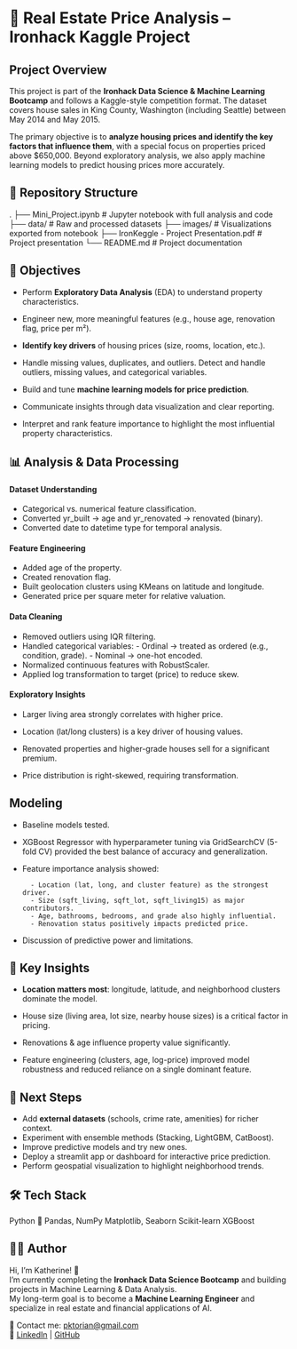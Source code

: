 

# 🏡 Real Estate Price Analysis – Ironhack Kaggle Project
## Project Overview

This project is part of the **Ironhack Data Science & Machine Learning Bootcamp** and follows a Kaggle-style competition format. The dataset covers house sales in King County, Washington (including Seattle) between May 2014 and May 2015.

The primary objective is to **__analyze housing prices and identify the key factors that influence them__**, with a special focus on properties priced above $650,000. Beyond exploratory analysis, we also apply machine learning models to predict housing prices more accurately.

## 📂 Repository Structure
.
├── Mini_Project.ipynb                          # Jupyter notebook with full analysis and code
├── data/                                       # Raw and processed datasets
├── images/                                     # Visualizations exported from notebook
├── IronKeggle - Project Presentation.pdf       # Project presentation
└── README.md                                   # Project documentation


## 🎯 Objectives

- Perform **Exploratory Data Analysis** (EDA) to understand property characteristics.

- Engineer new, more meaningful features (e.g., house age, renovation flag, price per m²).

- **Identify key drivers** of housing prices (size, rooms, location, etc.).

- Handle missing values, duplicates, and outliers. Detect and handle outliers, missing values, and categorical variables.

- Build and tune **machine learning models for price prediction**. 

- Communicate insights through data visualization and clear reporting.

- Interpret and rank feature importance to highlight the most influential property characteristics.


## 📊 Analysis & Data Processing

#### Dataset Understanding

- Categorical vs. numerical feature classification.
- Converted yr_built → age and yr_renovated → renovated (binary).
- Converted date to datetime type for temporal analysis.

#### Feature Engineering

- Added age of the property.
- Created renovation flag.
- Built geolocation clusters using KMeans on latitude and longitude.
- Generated price per square meter for relative valuation.

#### Data Cleaning

- Removed outliers using IQR filtering.
- Handled categorical variables:
        - Ordinal → treated as ordered (e.g., condition, grade).
        - Nominal → one-hot encoded.
- Normalized continuous features with RobustScaler.
- Applied log transformation to target (price) to reduce skew.

#### Exploratory Insights

- Larger living area strongly correlates with higher price.

- Location (lat/long clusters) is a key driver of housing values.

- Renovated properties and higher-grade houses sell for a significant premium.

- Price distribution is right-skewed, requiring transformation.


## Modeling
- Baseline models tested.

- XGBoost Regressor with hyperparameter tuning via GridSearchCV (5-fold CV) provided the best balance of accuracy and generalization.

- Feature importance analysis showed:

        - Location (lat, long, and cluster feature) as the strongest driver.
        - Size (sqft_living, sqft_lot, sqft_living15) as major contributors.
        - Age, bathrooms, bedrooms, and grade also highly influential.
        - Renovation status positively impacts predicted price.

- Discussion of predictive power and limitations.


## 🔑 Key Insights
- **Location matters most**: longitude, latitude, and neighborhood clusters dominate the model.

- House size (living area, lot size, nearby house sizes) is a critical factor in pricing.

- Renovations & age influence property value significantly.

- Feature engineering (clusters, age, log-price) improved model robustness and reduced reliance on a single dominant feature.


## 🚀 Next Steps
- Add **external datasets** (schools, crime rate, amenities) for richer context.
- Experiment with ensemble methods (Stacking, LightGBM, CatBoost).
- Improve predictive models and try new ones.
- Deploy a streamlit app or dashboard for interactive price prediction.
- Perform geospatial visualization to highlight neighborhood trends.

## 🛠️ Tech Stack
Python 🐍
Pandas, NumPy
Matplotlib, Seaborn
Scikit-learn
XGBoost


## 👩‍💻 Author
Hi, I’m Katherine! 👋  
I’m currently completing the **Ironhack Data Science Bootcamp** and building projects in Machine Learning & Data Analysis.  
My long-term goal is to become a **Machine Learning Engineer** and specialize in real estate and financial applications of AI.  

📧 Contact me: pktorian@gmail.com  
🔗 [LinkedIn](https://www.linkedin.com/in/katherine-torian) | [GitHub](https://github.com/kathtorian)
